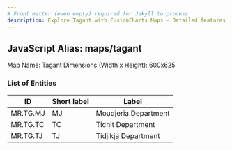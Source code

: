 ```yaml
---
# Front matter (even empty) required for Jekyll to process
description: Explore Tagant with FusionCharts Maps – Detailed features for seamless integration. Try now & enhance your data visualization today! 
---
```


## JavaScript Alias: maps/tagant

Map Name: Tagant
Dimensions (Width x Height): 600x625

### List of Entities

| ID       | Short label | Label                |
| -------- | ----------- | -------------------- |
| MR.TG.MJ | MJ          | Moudjeria Department |
| MR.TG.TC | TC          | Tichit Department    |
| MR.TG.TJ | TJ          | Tidjikja Department  |

